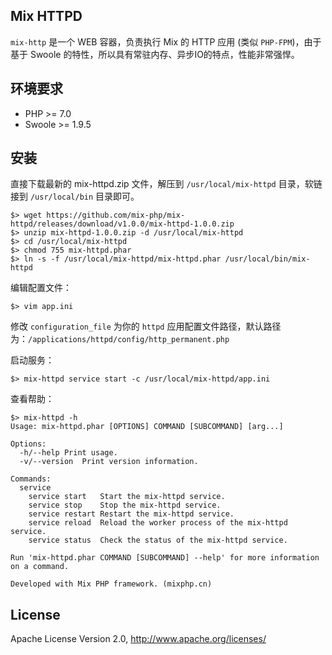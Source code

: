 ## Mix HTTPD

`mix-http` 是一个 WEB 容器，负责执行 Mix 的 HTTP 应用 (类似 `PHP-FPM`)，由于基于 Swoole 的特性，所以具有常驻内存、异步IO的特点，性能非常强悍。

## 环境要求

* PHP >= 7.0
* Swoole >= 1.9.5

## 安装

直接下载最新的 mix-httpd.zip 文件，解压到 `/usr/local/mix-httpd` 目录，软链接到 `/usr/local/bin` 目录即可。

```shell
$> wget https://github.com/mix-php/mix-httpd/releases/download/v1.0.0/mix-httpd-1.0.0.zip
$> unzip mix-httpd-1.0.0.zip -d /usr/local/mix-httpd
$> cd /usr/local/mix-httpd
$> chmod 755 mix-httpd.phar
$> ln -s -f /usr/local/mix-httpd/mix-httpd.phar /usr/local/bin/mix-httpd
```

编辑配置文件：

```shell
$> vim app.ini
```

修改 `configuration_file` 为你的 `httpd` 应用配置文件路径，默认路径为：`/applications/httpd/config/http_permanent.php`

启动服务：

```shell
$> mix-httpd service start -c /usr/local/mix-httpd/app.ini
```

查看帮助：

```shell
$> mix-httpd -h
Usage: mix-httpd.phar [OPTIONS] COMMAND [SUBCOMMAND] [arg...]

Options:
  -h/--help	Print usage.
  -v/--version	Print version information.

Commands:
  service
    service start	Start the mix-httpd service.
    service stop	Stop the mix-httpd service.
    service restart	Restart the mix-httpd service.
    service reload	Reload the worker process of the mix-httpd service.
    service status	Check the status of the mix-httpd service.

Run 'mix-httpd.phar COMMAND [SUBCOMMAND] --help' for more information on a command.

Developed with Mix PHP framework. (mixphp.cn)
```

## License

Apache License Version 2.0, http://www.apache.org/licenses/
